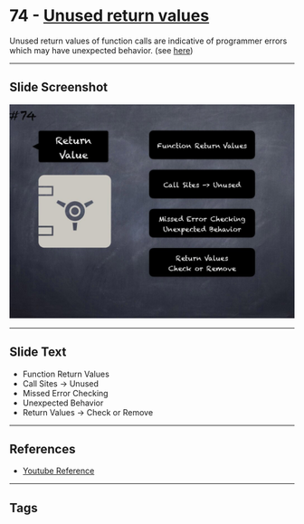 # 74 - [Unused return values](Unused%20return%20values.md)
Unused return values of function calls are indicative of programmer errors which may have unexpected behavior. (see [here](https://github.com/crytic/slither/wiki/Detector-Documentation#unused-return))

___
## Slide Screenshot
![074.jpg](../../images/4.%20Pitfalls%20and%20Best%20Practices%20101/074.jpg)
___
## Slide Text
- Function Return Values
- Call Sites -> Unused
- Missed Error Checking
- Unexpected Behavior
- Return Values -> Check or Remove
___
## References
- [Youtube Reference](https://youtu.be/byA3MLLiKMM?t=882)
___
## Tags